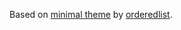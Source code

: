 Based on [minimal theme](https://github.com/orderedlist/minimal)
by [orderedlist](https://github.com/orderedlist).
